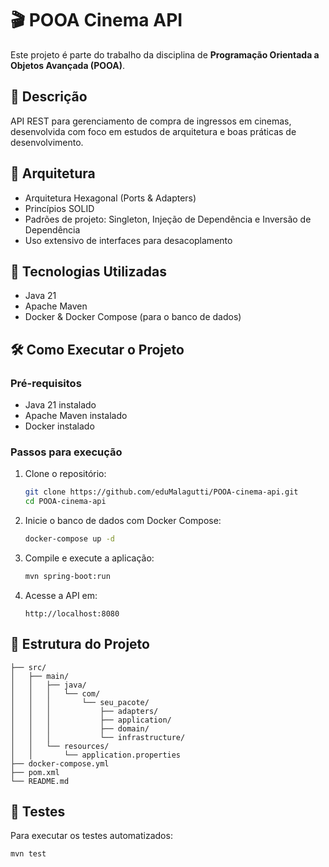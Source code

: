 # 🎬 POOA Cinema API

Este projeto é parte do trabalho da disciplina de **Programação Orientada a Objetos Avançada (POOA)**.

## 📘 Descrição

API REST para gerenciamento de compra de ingressos em cinemas, desenvolvida com foco em estudos de arquitetura e boas práticas de desenvolvimento.

## 🧱 Arquitetura

* Arquitetura Hexagonal (Ports & Adapters)
* Princípios SOLID
* Padrões de projeto: Singleton, Injeção de Dependência e Inversão de Dependência
* Uso extensivo de interfaces para desacoplamento

## 🚀 Tecnologias Utilizadas

* Java 21
* Apache Maven
* Docker & Docker Compose (para o banco de dados)

## 🛠️ Como Executar o Projeto

### Pré-requisitos

* Java 21 instalado
* Apache Maven instalado
* Docker instalado

### Passos para execução

1. Clone o repositório:

   ```bash
   git clone https://github.com/eduMalagutti/POOA-cinema-api.git
   cd POOA-cinema-api
   ```

2. Inicie o banco de dados com Docker Compose:

   ```bash
   docker-compose up -d
   ```

3. Compile e execute a aplicação:

   ```bash
   mvn spring-boot:run
   ```

4. Acesse a API em:

   ```
   http://localhost:8080
   ```



## 📂 Estrutura do Projeto

```
├── src/
│   ├── main/
│   │   ├── java/
│   │   │   └── com/
│   │   │       └── seu_pacote/
│   │   │           ├── adapters/
│   │   │           ├── application/
│   │   │           ├── domain/
│   │   │           └── infrastructure/
│   │   └── resources/
│   │       └── application.properties
├── docker-compose.yml
├── pom.xml
└── README.md
```



## 🧪 Testes

Para executar os testes automatizados:

```bash
mvn test
```
